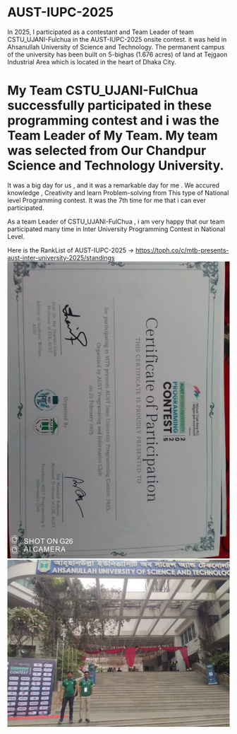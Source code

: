 # AUST-IUPC-2025
In 2025, I participated as a contestant and Team Leader of team CSTU_UJANI-Fulchua in the  AUST-IUPC-2025 onsite contest. it was held in Ahsanullah University of Science and Technology.
The permanent campus of the university has been built on 5-bighas (1.676 acres) of land at Tejgaon Industrial Area which is located in the heart of Dhaka City.

# My Team CSTU_UJANI-FulChua successfully participated in these programming contest and i was the Team Leader of My Team. My team was selected from Our Chandpur Science and Technology University.

It was a big day for us , and it was a remarkable day for me . We accured knowledge , Creativity and learn Problem-solving from This type of National level Programming contest.
It was the 7th time for me that i can ever participated.

As a team Leader of CSTU_UJANI-FulChua , i am very happy that our team participated many time in Inter University Programming Contest in National Level.

Here is the RankList of AUST-IUPC-2025  ->  https://toph.co/c/mtb-presents-aust-inter-university-2025/standings
![image alt](https://github.com/shamimkhan8134/AUST-IUPC-2025/blob/main/27327d55-08b5-47fd-802b-fa79531dd8be.jpg)
![image alt](https://github.com/shamimkhan8134/AUST-IUPC-2025/blob/main/480439153_1369853334042401_7916684854659932874_n.jpg)


